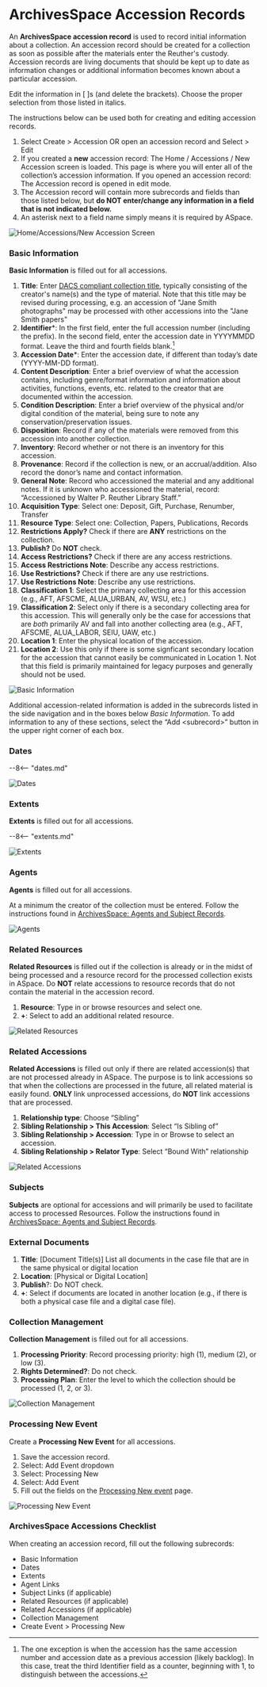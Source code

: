 # ArchivesSpace Accession Records
An **ArchivesSpace accession record** is used to record initial information about a collection. An accession record should be created for a collection as soon as possible after the materials enter the Reuther's custody. Accession records are living documents that should be kept up to date as information changes or additional information becomes known about a particular accession.
 
Edit the information in [ ]s (and delete the brackets). Choose the proper selection from those listed in italics.
 
The instructions below can be used both for creating and editing accession records.

1. Select Create > Accession OR open an accession record and Select > Edit 
2. If you created a **new** accession record: The Home / Accessions / New Accession screen is loaded. This page is where you will enter all of the collection’s accession information. If you opened an accession record: The Accession record is opened in edit mode.
3. The Accession record will contain more subrecords and fields than those listed below, but **do NOT enter/change any information in a field that is not indicated below.**
4. An asterisk next to a field name simply means it is required by ASpace.

![Home/Accessions/New Accession Screen](../img/aspace_new_accession.png)

### Basic Information
**Basic Information** is filled out for all accessions.

1.	**Title**: Enter [DACS compliant collection title](https://saa-ts-dacs.github.io/dacs/06_part_I/03_chapter_02/03_title.html), typically consisting of the creator's name(s) and the type of material. Note that this title may be revised during processing, e.g. an accession of "Jane Smith photographs" may be processed with other accessions into the "Jane Smith papers"
2.	**Identifier***: In the first field, enter the full accession number (including the prefix). In the second field, enter the accession date in YYYYMMDD format. Leave the third and fourth fields blank.[^1]
3.	**Accession Date***: Enter the accession date, if different than today’s date (YYYY-MM-DD format).
4.	**Content Description**: Enter a brief overview of what the accession contains, including genre/format information and information about activities, functions, events, etc. related to the creator that are documented within the accession.
5.	**Condition Description**: Enter a brief overview of the physical and/or digital condition of the material, being sure to note any conservation/preservation issues.
6.	**Disposition**: Record if any of the materials were removed from this accession into another collection.
7.	**Inventory**: Record whether or not there is an inventory for this accession.
1.  **Provenance**: Record if the collection is new, or an accrual/addition. Also record the donor’s name and contact information. 
9.	**General Note**: Record who accessioned the material and any additional notes. If it is unknown who accessioned the material, record: “Accessioned by Walter P. Reuther Library Staff.”
10.	**Acquisition Type**: Select one: Deposit, Gift, Purchase, Renumber, Transfer
11.	**Resource Type**: Select one: Collection, Papers, Publications, Records
12.	**Restrictions Apply?** Check if there are **ANY** restrictions on the collection.
13.	**Publish?** Do **NOT** check.
14.	**Access Restrictions?** Check if there are any access restrictions.
15.	**Access Restrictions Note**: Describe any access restrictions.
16.	**Use Restrictions?** Check if there are any use restrictions.
17.	**Use Restrictions Note**: Describe any use restrictions.
1.  **Classification 1**: Select the primary collecting area for this accession (e.g., AFT, AFSCME, ALUA_URBAN, AV, WSU, etc.)
2.  **Classification 2**: Select only if there is a secondary collecting area for this accession. This will generally only be the case for accessions that are *both* primarily AV and fall into another collecting area (e.g., AFT, AFSCME, ALUA_LABOR, SEIU, UAW, etc.)
3.  **Location 1**: Enter the physical location of the accession.
4.  **Location 2**: Use this only if there is some signficant secondary location for the accession that cannot easily be communicated in Location 1. Not that this field is primarily maintained for legacy purposes and generally should not be used.

![Basic Information](../img/aspace_accession_basic_info.png)

Additional accession-related information is added in the subrecords listed in the side navigation and in the boxes below *Basic Information*. To add information to any of these sections, select the “Add <subrecord\>” button in the upper right corner of each box.

[^1]:
    The one exception is when the accession has the same accession number and accession date as a previous accession (likely backlog). In this case, treat the third Identifier field as a counter, beginning with 1, to distinguish between the accessions.

### Dates
--8<-- "dates.md"

![Dates](../img/aspace_accession_dates.png)

### Extents
**Extents** is filled out for all accessions.

--8<-- "extents.md"

![Extents](../img/aspace_accession_extents.png)

### Agents
**Agents** is filled out for all accessions.

At a minimum the creator of the collection must be entered. Follow the instructions found in [ArchivesSpace: Agents and Subject Records](../03_shared/03_03_agents_subjects.md#agents). 

![Agents](../img/aspace_accession_agent.png)

### Related Resources
**Related Resources** is filled out if the collection is already or in the midst of being processed and a resource record for the processed collection exists in ASpace. Do **NOT** relate accessions to resource records that do not contain the material in the accession record.

1.	**Resource**: Type in or browse resources and select one.
2.	**+**: Select to add an additional related resource. 

![Related Resources](../img/aspace_accession_related_resources.png)

### Related Accessions
**Related Accessions** is filled out only if there are related accession(s) that are not processed already in ASpace. The purpose is to link accessions so that when the collections are processed in the future, all related material is easily found. **ONLY** link unprocessed accessions, do **NOT** link accessions that are processed.

1.	**Relationship type**: Choose “Sibling”
2.	**Sibling Relationship > This Accession**: Select “Is Sibling of”
3.	**Sibling Relationship > Accession**: Type in or Browse to select an accession.
4.	**Sibling Relationship > Relator Type**: Select “Bound With” relationship

![Related Accessions](../img/aspace_accessions_related_accessions.png)

### Subjects
**Subjects** are optional for accessions and will primarily be used to facilitate access to processed Resources. Follow the instructions found in [ArchivesSpace: Agents and Subject Records](../03_shared/03_03_agents_subjects.md#subjects).

### External Documents
1.	**Title**: [Document Title(s)] List all documents in the case file that are in the same physical or digital location
2.	**Location**: [Physical or Digital Location]
3.	**Publish**?: Do NOT check.
4.	**+**: Select if documents are located in another location (e.g., if there is both a physical case file and a digital case file).

### Collection Management
**Collection Management** is filled out for all accessions.

1.	**Processing Priority**: Record processing priority: high (1), medium (2), or low (3).
2.	**Rights Determined?**: Do not check.
3.	**Processing Plan**: Enter the level to which the collection should be processed (1, 2, or 3). 

![Collection Management](../img/aspace_accession_collection_management.png)

### Processing New Event
Create a **Processing New Event** for all accessions.

1.	Save the accession record.
2.	Select: Add Event dropdown
3.	Select: Processing New
4.	Select: Add Event
5.	Fill out the fields on the [Processing New event](../03_shared/03_02_events.md#processing-new) page.

![Processing New Event](../img/aspace_accession_processing_new.png)

### ArchivesSpace Accessions Checklist
When creating an accession record, fill out the following subrecords: 

- Basic Information
- Dates
- Extents
- Agent Links
- Subject Links  (if applicable)
- Related Resources (if applicable)
- Related Accessions (if applicable)
- Collection Management
- Create Event > Processing New